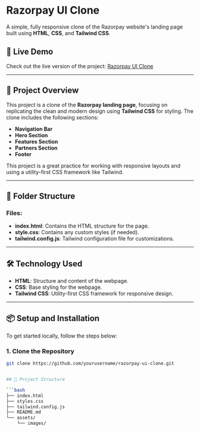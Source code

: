# Razorpay UI Clone

A simple, fully responsive clone of the Razorpay website's landing page built using **HTML**, **CSS**, and **Tailwind CSS**.

## 🚀 Live Demo
Check out the live version of the project: [Razorpay UI Clone](https://razorpayclonne.vercel.app/)

---

## 📌 Project Overview

This project is a clone of the **Razorpay landing page**, focusing on replicating the clean and modern design using **Tailwind CSS** for styling. The clone includes the following sections:
- **Navigation Bar**
- **Hero Section**
- **Features Section**
- **Partners Section**
- **Footer**

This project is a great practice for working with responsive layouts and using a utility-first CSS framework like Tailwind.

---

## 📂 Folder Structure


### Files:
- **index.html**: Contains the HTML structure for the page.
- **style.css**: Contains any custom styles (if needed).
- **tailwind.config.js**: Tailwind configuration file for customizations.

---

## 🛠️ Technology Used

- **HTML**: Structure and content of the webpage.
- **CSS**: Base styling for the webpage.
- **Tailwind CSS**: Utility-first CSS framework for responsive design.

---

## 📦 Setup and Installation

To get started locally, follow the steps below:

### 1. Clone the Repository

```bash
git clone https://github.com/yourusername/razorpay-ui-clone.git


## 📂 Project Structure

```bash
├── index.html
├── styles.css
├── tailwind.config.js
├── README.md
└── assets/
    └── images/


